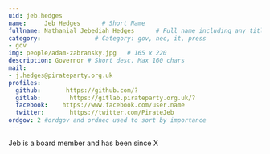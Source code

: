 ```yaml
---
uid: jeb.hedges
name:     Jeb Hedges      # Short Name
fullname: Nathanial Jebediah Hedges      # Full name including any titles
category:               # Category: gov, nec, it, press
- gov
img: people/adam-zabransky.jpg   # 165 x 220
description: Governor # Short desc. Max 160 chars
mail:
- j.hedges@pirateparty.org.uk
profiles:
  github:       https://github.com/?
  gitlab:        https://gitlab.pirateparty.org.uk/?
  facebook:    https://www.facebook.com/user.name
  twitter:       https://twitter.com/PirateJeb
ordgov: 2 #ordgov and ordnec used to sort by importance
---
```


Jeb is a board member and has been since X